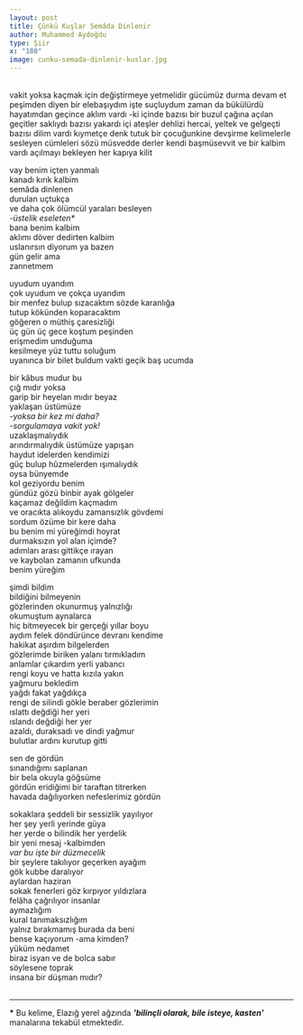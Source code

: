 ```yaml
---
layout: post
title: Çünkü Kuşlar Semâda Dinlenir
author: Muhammed Aydoğdu
type: Şiir
x: "180"
image: cunku-semada-dinlenir-kuslar.jpg
---
```


<br/>
vakit yoksa kaçmak için  
değiştirmeye yetmelidir gücümüz  
durma devam et peşimden diyen  
bir elebaşıydım işte suçluydum  
zaman da bükülürdü hayatımdan geçince  
aklım vardı -ki içinde  
bazısı bir buzul çağına açılan  
geçitler saklıydı  
bazısı yakardı içi ateşler dehlizi  
hercai, yeltek ve gelgeçti bazısı  
dilim vardı kıymetçe denk  
tutuk bir çocuğunkine  
devşirme kelimelerle sesleyen cümleleri  
sözü müsvedde derler  
kendi başmüsevvit  
ve bir kalbim vardı açılmayı bekleyen  
her kapıya kilit  

vay benim içten yanmalı  
kanadı kırık kalbim  
semâda dinlenen  
durulan uçtukça  
ve daha çok ölümcül yaraları besleyen  
_-üstelik eseleten*_  
bana benim kalbim  
aklımı döver dedirten kalbim  
uslanırsın diyorum ya bazen  
gün gelir ama  
zannetmem

uyudum uyandım  
çok uyudum ve çokça uyandım  
bir menfez bulup sızacaktım sözde karanlığa  
tutup kökünden koparacaktım  
göğeren o müthiş çaresizliği  
üç gün üç gece koştum peşinden  
erişmedim umduğuma  
kesilmeye yüz tuttu soluğum   
uyanınca bir bilet buldum vakti geçik 
baş ucumda  

bir kâbus mudur bu  
çığ mıdır yoksa  
garip bir heyelan mıdır beyaz  
yaklaşan üstümüze  
_-yoksa bir kez mi daha?_  
_-sorgulamaya vakit yok!_  
uzaklaşmalıydık  
arındırmalıydık üstümüze yapışan  
haydut idelerden kendimizi  
güç bulup hûzmelerden ışımalıydık  
oysa bünyemde  
kol geziyordu benim  
gündüz gözü binbir ayak gölgeler  
kaçamaz değildim kaçmadım  
ve oracıkta alıkoydu zamansızlık gövdemi  
sordum özüme bir kere daha  
bu benim mi yüreğimdi hoyrat  
durmaksızın yol alan içimde?  
adımları arası gittikçe ırayan  
ve kaybolan zamanın ufkunda  
benim yüreğim  

şimdi bildim  
bildiğini bilmeyenin  
gözlerinden okunurmuş yalnızlığı  
okumuştum aynalarca  
hiç bitmeyecek bir gerçeği yıllar boyu   
aydım felek döndürünce devranı kendime  
hakikat aşırdım bilgelerden  
gözlerimde biriken yalanı tırmıkladım  
anlamlar çıkardım yerli yabancı  
rengi koyu ve hatta kızıla yakın  
yağmuru bekledim  
yağdı fakat yağdıkça  
rengi de silindi gökle beraber gözlerimin  
ıslattı değdiği her yeri  
ıslandı değdiği her yer  
azaldı, duraksadı ve dindi yağmur  
bulutlar ardını kurutup gitti  

sen de gördün  
sınandığımı saplanan  
bir bela okuyla göğsüme  
gördün eridiğimi bir taraftan titrerken  
havada dağılıyorken nefeslerimiz gördün  
  
sokaklara şeddeli bir sessizlik yayılıyor  
her şey yerli yerinde güya  
her yerde o bilindik her yerdelik  
bir yeni mesaj -kalbimden    
_var bu işte bir düzmecelik_  
bir şeylere takılıyor geçerken ayağım  
gök kubbe daralıyor  
aylardan haziran  
sokak fenerleri göz kırpıyor yıldızlara  
felâha çağrılıyor insanlar  
aymazlığım    
kural tanımaksızlığım  
yalnız bırakmamış burada da beni  
bense kaçıyorum -ama kimden?    
yüküm nedamet  
biraz isyan ve de bolca sabır  
söylesene toprak  
insana bir düşman mıdır?  
<br/>

---

__*__ Bu kelime, Elazığ yerel ağzında ___'bilinçli olarak, bile isteye, kasten'___ manalarına tekabül etmektedir.
